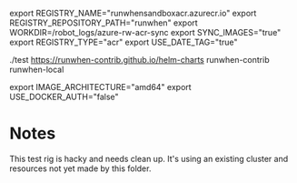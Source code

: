 export REGISTRY_NAME="runwhensandboxacr.azurecr.io"
export REGISTRY_REPOSITORY_PATH="runwhen"
export WORKDIR=/robot_logs/azure-rw-acr-sync
export SYNC_IMAGES="true"
export REGISTRY_TYPE="acr"
export USE_DATE_TAG="true"

./test https://runwhen-contrib.github.io/helm-charts runwhen-contrib runwhen-local


export IMAGE_ARCHITECTURE="amd64"
export USE_DOCKER_AUTH="false"

# Notes
This test rig is hacky and needs clean up. It's using an existing cluster and resources not yet made by this folder. 